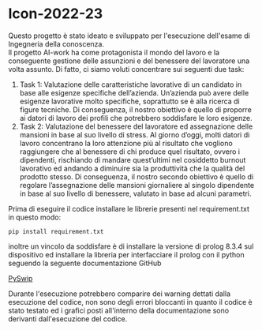 # Icon-2022-23
Questo progetto è stato ideato e sviluppato per l'esecuzione 
dell'esame di Ingegneria della conoscenza.  
Il progetto AI-work ha come protagonista il mondo del lavoro e la conseguente gestione delle assunzioni e del benessere del lavoratore una volta assunto. Di fatto, ci siamo voluti concentrare sui seguenti due task:
1. Task 1: Valutazione delle caratteristiche lavorative di un candidato in base alle esigenze specifiche dell’azienda.
Un’azienda può avere delle esigenze lavorative molto specifiche, soprattutto se è alla ricerca di figure tecniche. Di conseguenza, il nostro obiettivo è quello di proporre ai datori di lavoro dei profili che potrebbero soddisfare le loro esigenze.
2. Task 2: Valutazione del benessere del lavoratore ed assegnazione delle mansioni in base al suo livello di stress.
Al giorno d’oggi, molti datori di lavoro concentrano la loro attenzione più al risultato che vogliono raggiungere che al benessere di chi produce quel risultato, ovvero i dipendenti, rischiando di mandare quest’ultimi nel cosiddetto burnout lavorativo ed andando a diminuire sia la produttività che  la qualità del prodotto stesso. Di conseguenza, il nostro secondo obiettivo è quello di regolare l’assegnazione delle mansioni giornaliere al singolo dipendente in base al suo livello di benessere, valutato in base ad alcuni parametri.

Prima di eseguire il codice installare le librerie presenti nel requirement.txt 
in questo modo:

`pip install requirement.txt`

inoltre un vincolo da soddisfare è di installare la versione 
di prolog 8.3.4 sul dispositivo ed installare la libreria per interfacciare il prolog con il python seguendo
la seguente documentazione GitHub

[PySwip](https://github.com/yuce/pyswip.git)

Durante l'esecuzione potrebbero comparire dei warning dettati dalla
esecuzione del codice, non sono degli errori bloccanti in quanto il 
codice è stato testato ed i grafici posti all'interno della documentazione 
sono derivanti dall'esecuzione del codice.